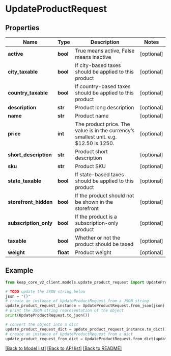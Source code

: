 # UpdateProductRequest


## Properties

Name | Type | Description | Notes
------------ | ------------- | ------------- | -------------
**active** | **bool** | True means active, False means inactive | [optional] 
**city_taxable** | **bool** | If city-based taxes should be applied to this product | [optional] 
**country_taxable** | **bool** | If country-based taxes should be applied to this product | [optional] 
**description** | **str** | Product long description | [optional] 
**name** | **str** | Product name | [optional] 
**price** | **int** | The product price. The value is in the currency’s smallest unit. e.g. $12.50 is 1250. | [optional] 
**short_description** | **str** | Product short description | [optional] 
**sku** | **str** | Product SKU | [optional] 
**state_taxable** | **bool** | If state-based taxes should be applied to this product | [optional] 
**storefront_hidden** | **bool** | If the product should not be shown in the storefront | [optional] 
**subscription_only** | **bool** | If the product is a subscription-only product | [optional] 
**taxable** | **bool** | Whether or not the product should be taxed | [optional] 
**weight** | **float** | Product weight | [optional] 

## Example

```python
from keap_core_v2_client.models.update_product_request import UpdateProductRequest

# TODO update the JSON string below
json = "{}"
# create an instance of UpdateProductRequest from a JSON string
update_product_request_instance = UpdateProductRequest.from_json(json)
# print the JSON string representation of the object
print(UpdateProductRequest.to_json())

# convert the object into a dict
update_product_request_dict = update_product_request_instance.to_dict()
# create an instance of UpdateProductRequest from a dict
update_product_request_from_dict = UpdateProductRequest.from_dict(update_product_request_dict)
```
[[Back to Model list]](../README.md#documentation-for-models) [[Back to API list]](../README.md#documentation-for-api-endpoints) [[Back to README]](../README.md)


